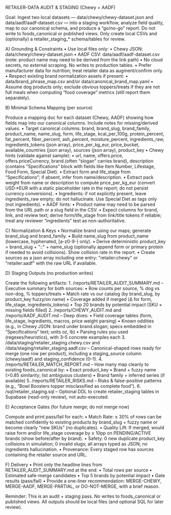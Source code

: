 RETAILER-DATA AUDIT & STAGING (Chewy + AADF)

Goal: Ingest two local datasets — data/chewy/chewy-dataset.json and data/aadf/aadf-dataset.csv — into a staging workflow, analyze field quality, map to our canonical schema, and produce a “go/no-go” report. Do not write to foods_canonical or published views. Only create local CSVs and (optionally) a retailer_staging_* schema/tables for review.

A) Grounding & Constraints
	•	Use local files only:
	•	Chewy JSON: data/chewy/chewy-dataset.json
	•	AADF CSV: data/aadf/aadf-dataset.csv (note: product name may need to be derived from the link path)
	•	No cloud secrets, no external scraping. No writes to production tables.
	•	Prefer manufacturer data for nutrition; treat retailer data as augment/confirm only.
	•	Respect existing brand normalization assets if present:
	•	data/brand_phrase_map.csv and/or data/canonical_brand_map.yaml
	•	Assume dog products only; exclude obvious toppers/treats if they are not full meals when computing “food coverage” metrics (still report them separately).

B) Minimal Schema Mapping (per source)

Produce a mapping doc for each dataset (Chewy, AADF) showing how fields map into our canonical columns. Include notes for missing/derived values.
	•	Target canonical columns:
brand, brand_slug, brand_family, product_name, name_slug, form, life_stage, kcal_per_100g, protein_percent, fat_percent, fiber_percent, ash_percent, moisture_percent, ingredients_raw, ingredients_tokens (json array), price_per_kg_eur, price_bucket, available_countries (json array), sources (json array), product_key
	•	Chewy hints (validate against sample):
	•	url, name, offers.price, offers.priceCurrency, brand.(often “slogan” carries brand), description (contains “Specifications” block with fields like Item Number, Lifestage, Food Form, Special Diet).
	•	Extract form and life_stage from “Specifications”; if absent, infer from name/description.
	•	Extract pack weight from name or description to compute price_per_kg_eur (convert USD→EUR with a static placeholder rate in the report; do not persist currency conversions).
	•	Ingredients: if not explicitly present, leave ingredients_raw empty; do not hallucinate. Use Special Diet as tags only (not ingredients).
	•	AADF hints:
	•	Product name may need to be parsed from the URL path or a slug field in the CSV.
	•	Expect columns for brand, link, and review text; derive form/life_stage from link/title tokens if reliable; treat any reviewer “ingredients” text as non-authoritative.

C) Normalization & Keys
	•	Normalize brand using our maps; generate brand_slug and brand_family.
	•	Build name_slug from product_name (lowercase, hyphenated, [a-z0-9-] only).
	•	Derive deterministic product_key = brand_slug + "::" + name_slug (optionally append form or primary protein if needed to avoid collisions). Show collision rate in the report.
	•	Create sources as a json array including one entry: "retailer:chewy" or "retailer:aadf" with the raw URL if available.

D) Staging Outputs (no production writes)

Create the following artifacts:
	1.	/reports/RETAILER_AUDIT_SUMMARY.md – Executive summary for both sources:
	•	Row counts per source, % dog vs non-dog, % toppers/treats
	•	Match rate vs our catalog (by brand_slug, by product_key fuzzy/on name)
	•	Coverage added if merged (Δ for form, life_stage, ingredients_tokens)
	•	Top 20 brands by potential impact (SKU × missing fields filled)
	2.	/reports/CHEWY_AUDIT.md and /reports/AADF_AUDIT.md – Deep dives:
	•	Field coverage tables (form, life_stage, ingredients, macros, price weight parsing)
	•	Known oddities (e.g., in Chewy JSON: brand under brand.slogan; specs embedded in “Specifications” text; units oz, lb)
	•	Parsing rules you used (regexes/heuristics), with 3–5 concrete examples each
	3.	/data/staging/retailer_staging.chewy.csv and /data/staging/retailer_staging.aadf.csv – Canonical-shaped rows ready for merge (one row per product), including a staging_source column (chewy/aadf) and staging_confidence (0–1).
	4.	/reports/RETAILER_MATCH_REPORT.md – How many map cleanly to existing foods_canonical by:
	•	Exact product_key
	•	Brand + fuzzy name (>0.85 similarity; list ambiguous clusters)
	•	Brand family + inferred series (if available)
	5.	/reports/RETAILER_RISKS.md – Risks & false-positive patterns (e.g., “Bowl Boosters topper misclassified as complete food”).
	6.	/sql/retailer_staging.sql – Optional DDL to create retailer_staging tables in Supabase (read-only review), not auto-executed.

E) Acceptance Gates (for future merge; do not merge now)

Compute and print pass/fail for each:
	•	Match Rate: ≥ 30% of rows can be matched confidently to existing products by brand_slug + fuzzy name or become clearly “new SKUs” (no duplicates).
	•	Quality Lift: If merged, would raise form and/or life_stage coverage by ≥ 10pp on PENDING/ACTIVE brands (show before/after by brand).
	•	Safety: 0 new duplicate product_key collisions in simulation; 0 invalid slugs; all arrays typed as JSON; no ingredients hallucination.
	•	Provenance: Every staged row has sources containing the retailer source and URL.

F) Delivery
	•	Print only the headline lines from RETAILER_AUDIT_SUMMARY.md at the end:
	•	Total rows per source
	•	Estimated safe-merge candidates
	•	Top 5 brands by potential impact
	•	Gate results (pass/fail)
	•	Provide a one-liner recommendation: MERGE-CHEWY, MERGE-AADF, MERGE-PARTIAL, or DO-NOT-MERGE, with a brief reason.

Reminder: This is an audit + staging pass. No writes to foods_canonical or published views. All outputs should be local files (and optional SQL for later review).